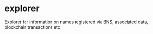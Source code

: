 # explorer
Explorer for information on names registered via BNS, associated data, blockchain transactions etc
